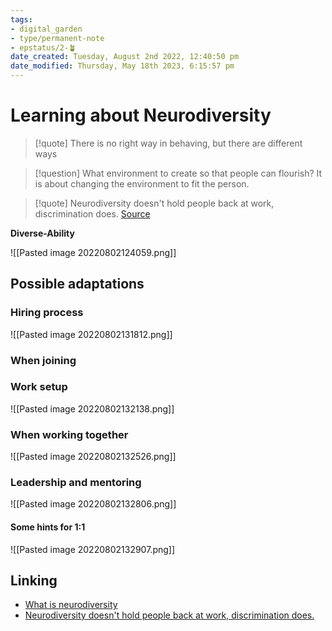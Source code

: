```yaml
---
tags: 
- digital_garden
- type/permanent-note
- epstatus/2-🪴
date_created: Tuesday, August 2nd 2022, 12:40:50 pm
date_modified: Thursday, May 18th 2023, 6:15:57 pm
---
```

# Learning about Neurodiversity


> [!quote]
> There is no right way in behaving, but there are different ways

> [!question]
> What environment to create so that people can flourish? It is about changing the environment to fit the person.

> [!quote]
> Neurodiversity doesn't hold people back at work, discrimination does.
> [Source](https://hbr.org/2021/12/autism-doesnt-hold-people-back-at-work-discrimination-does#:~:text=Back%20at%20Work.-,Discrimination%20Does.,are%20ways%20to%20defy%20it.)

**Diverse-Ability**

![[Pasted image 20220802124059.png]]
## Possible adaptations
### Hiring process

![[Pasted image 20220802131812.png]]
### When joining

### Work setup
![[Pasted image 20220802132138.png]]
### When working together
![[Pasted image 20220802132526.png]]

### Leadership and mentoring
![[Pasted image 20220802132806.png]]

#### Some hints for 1:1 
![[Pasted image 20220802132907.png]]
## Linking
* [What is neurodiversity](https://www.health.harvard.edu/blog/what-is-neurodiversity-202111232645#:~:text=The%20word%20neurodiversity%20refers%20to,as%20ADHD%20or%20learning%20disabilities.)
* [Neurodiversity doesn't hold people back at work, discrimination does.](https://hbr.org/2021/12/autism-doesnt-hold-people-back-at-work-discrimination-does#:~:text=Back%20at%20Work.-,Discrimination%20Does.,are%20ways%20to%20defy%20it.)
